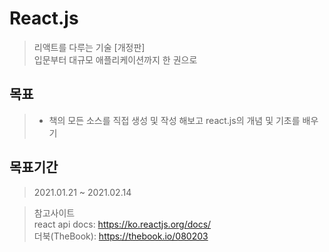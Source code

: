 # React.js
>리액트를 다루는 기술 [개정판]<br>
>입문부터 대규모 애플리케이션까지 한 권으로<br>
## 목표
>* 책의 모든 소스를 직접 생성 및 작성 해보고 react.js의 개념 및 기초를 배우기   

## 목표기간
>2021.01.21 ~ 2021.02.14

>참고사이트   
>react api docs: https://ko.reactjs.org/docs/   
>더북(TheBook): https://thebook.io/080203
